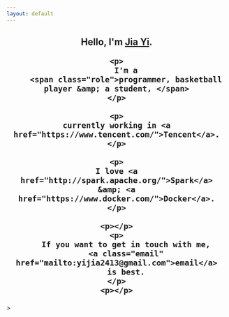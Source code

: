 ```yaml
---
layout: default
---
```


<center>
<h2>
    <p>
        Hello,
        I'm
        <a href="http://yijia.ws/me" class="fn url">Jia Yi</a>.
    </p>

    <p>
        I'm a
        <span class="role">programmer, basketball player &amp; a student, </span>
    </p>

    <p>
    currently working in <a href="https://www.tencent.com/">Tencent</a>.
    </p>

    <p>
    I love <a href="http://spark.apache.org/">Spark</a> &amp; <a href="https://www.docker.com/">Docker</a>.
    </p>

    <p></p>
    <p>
        If you want to get in touch with me,
        <a class="email" href="mailto:yijia2413@gmail.com">email</a>
        is best.
    </p>
    <p></p>
</h2>
</center>>
